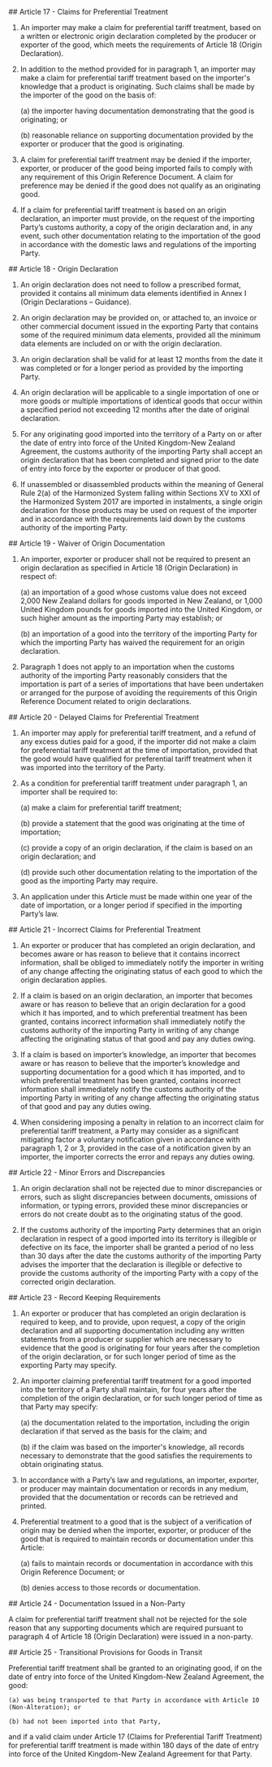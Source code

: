 ## Article 17 - Claims for Preferential Treatment

1. An importer may make a claim for preferential tariff treatment, based on a written or electronic origin declaration completed by the producer or exporter of the good, which meets the requirements of Article 18 (Origin Declaration).

2. In addition to the method provided for in paragraph 1, an importer may make a claim for preferential tariff treatment based on the importer's knowledge that a product is originating. Such claims shall be made by the importer of the good on the basis of:

    (a) the importer having documentation demonstrating that the good is originating; or

    (b) reasonable reliance on supporting documentation provided by the exporter or producer that the good is originating.

3. A claim for preferential tariff treatment may be denied if the importer, exporter, or producer of the good being imported fails to comply with any requirement of this Origin Reference Document. A claim for preference may be denied if the good does not qualify as an originating good. 

4. If a claim for preferential tariff treatment is based on an origin declaration, an importer must provide, on the request of the importing Party’s customs authority, a copy of the origin declaration and, in any event, such other documentation relating to the importation of the good in accordance with the domestic laws and regulations of the importing Party.

## Article 18 - Origin Declaration

1. An origin declaration does not need to follow a prescribed format, provided it contains all minimum data elements identified in Annex I (Origin Declarations – Guidance).

2. An origin declaration may be provided on, or attached to, an invoice or other commercial document issued in the exporting Party that contains some of the required minimum data elements, provided all the minimum data elements are included on or with the origin declaration.

3. An origin declaration shall be valid for at least 12 months from the date it was completed or for a longer period as provided by the importing Party.  

4. An origin declaration will be applicable to a single importation of one or more goods or multiple importations of identical goods that occur within a specified period not exceeding 12 months after the date of original declaration.

5. For any originating good imported into the territory of a Party on or after the date of entry into force of the United Kingdom-New Zealand Agreement, the customs authority of the importing Party shall accept an origin declaration that has been completed and signed prior to the date of entry into force by the exporter or producer of that good.

6. If unassembled or disassembled products within the meaning of General Rule 2(a) of the Harmonized System falling within Sections XV to XXI of the Harmonized System 2017 are imported in instalments, a single origin declaration for those products may be used on request of the importer and in accordance with the requirements laid down by the customs authority of the importing Party.

## Article 19 - Waiver of Origin Documentation

1. An importer, exporter or producer shall not be required to present an origin declaration as specified in Article 18 (Origin Declaration) in respect of:
 
    (a) an importation of a good whose customs value does not exceed 2,000 New Zealand dollars for goods imported in New Zealand, or 1,000 United Kingdom pounds for goods imported into the United Kingdom, or such higher amount as the importing Party may establish; or

    (b) an importation of a good into the territory of the importing Party for which the importing Party has waived the requirement for an origin declaration. 

2. Paragraph 1 does not apply to an importation when the customs authority of the importing Party reasonably considers that the importation is part of a series of importations that have been undertaken or arranged for the purpose of avoiding the requirements of this Origin Reference Document related to origin declarations.

## Article 20 - Delayed Claims for Preferential Treatment

1. An importer may apply for preferential tariff treatment, and a refund of any excess duties paid for a good, if the importer did not make a claim for preferential tariff treatment at the time of importation, provided that the good would have qualified for preferential tariff treatment when it was imported into the territory of the Party.

2. As a condition for preferential tariff treatment under paragraph 1, an importer shall be required to:

    (a) make a claim for preferential tariff treatment;

    (b) provide a statement that the good was originating at the time of importation;
    
    (c) provide a copy of an origin declaration, if the claim is based on an origin declaration;  and

    (d) provide such other documentation relating to the importation of the good as the importing Party may require.

3. An application under this Article must be made within one year of the date of importation, or a longer period if specified in the importing Party’s law. 

## Article 21 - Incorrect Claims for Preferential Treatment

1. An exporter or producer that has completed an origin declaration, and becomes aware or has reason to believe that it contains incorrect information, shall be obliged to immediately notify the importer in writing of any change affecting the originating status of each good to which the origin declaration applies.

2. If a claim is based on an origin declaration, an importer that becomes aware or has reason to believe that an origin declaration for a good which it has imported, and to which preferential treatment has been granted, contains incorrect information shall immediately notify the customs authority of the importing Party in writing of any change affecting the originating status of that good and pay any duties owing.

3. If a claim is based on importer’s knowledge, an importer that becomes aware or has reason to believe that the importer’s knowledge and supporting documentation for a good which it has imported, and to which preferential treatment has been granted, contains incorrect information shall immediately notify the customs authority of the importing Party in writing of any change affecting the originating status of that good and pay any duties owing.

4. When considering imposing a penalty in relation to an incorrect claim for preferential tariff treatment, a Party may consider as a significant mitigating factor a voluntary notification given in accordance with paragraph 1, 2 or 3, provided in the case of a notification given by an importer, the importer corrects the error and repays any duties owing.

## Article 22 - Minor Errors and Discrepancies

1. An origin declaration shall not be rejected due to minor discrepancies or errors, such as slight discrepancies between documents, omissions of information, or typing errors, provided these minor discrepancies or errors do not create doubt as to the originating status of the good.

2. If the customs authority of the importing Party determines that an origin declaration in respect of a good imported into its territory is illegible or defective on its face, the importer shall be granted a period of no less than 30 days after the date the customs authority of the importing Party advises the importer that the declaration is illegible or defective to provide the customs authority of the importing Party with a copy of the corrected origin declaration.

## Article 23 - Record Keeping Requirements

1. An exporter or producer that has completed an origin declaration is required to keep, and to provide, upon request, a copy of the origin declaration and all supporting documentation including any written statements from a producer or supplier which are necessary to evidence that the good is originating for four years after the completion of the origin declaration, or for such longer period of time as the exporting Party may specify.

2. An importer claiming preferential tariff treatment for a good imported into the territory of a Party shall maintain, for four years after the completion of the origin declaration, or for such longer period of time as that Party may specify:
 
    (a) the documentation related to the importation, including the origin declaration if that served as the basis for the claim; and 

    (b) if the claim was based on the importer's knowledge, all records necessary to demonstrate that the good satisfies the requirements to obtain originating status. 

3. In accordance with a Party’s law and regulations, an importer, exporter, or producer may maintain documentation or records in any medium, provided that the documentation or records can be retrieved and printed. 

4. Preferential treatment to a good that is the subject of a verification of origin may be denied when the importer, exporter, or producer of the good that is required to maintain records or documentation under this Article: 

    (a) fails to maintain records or documentation in accordance with this Origin Reference Document; or 

    (b) denies access to those records or documentation.


## Article 24 - Documentation Issued in a Non-Party

A claim for preferential tariff treatment shall not be rejected for the sole reason that any supporting documents which are required pursuant to paragraph 4 of Article 18 (Origin Declaration) were issued in a non-party.

## Article 25 - Transitional Provisions for Goods in Transit

Preferential tariff treatment shall be granted to an originating good, if on the date of entry into force of the United Kingdom-New Zealand Agreement, the good:

    (a) was being transported to that Party in accordance with Article 10 (Non-Alteration); or 

    (b) had not been imported into that Party, 

and if a valid claim under Article 17 (Claims for Preferential Tariff Treatment) for preferential tariff treatment is made within 180 days of the date of entry into force of the United Kingdom-New Zealand Agreement for that Party.

